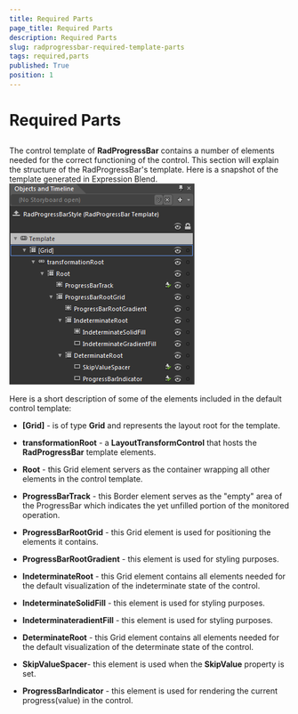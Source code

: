 ```yaml
---
title: Required Parts
page_title: Required Parts
description: Required Parts
slug: radprogressbar-required-template-parts
tags: required,parts
published: True
position: 1
---
```


# Required Parts



## 

The control template of __RadProgressBar__ contains a number of elements needed for the correct functioning of
					the control. This section will explain the structure of the RadProgressBar's template. Here is a snapshot of the
					template generated in Expression Blend.
				![Rad Progress Bar Template Structure](images/RadProgressBar_TemplateStructure.png)

Here is a short description of some of the elements included in the default control template:

* __[Grid]__ - is of type __Grid__ and represents the layout root for the template.
						

* __transformationRoot__ - a __LayoutTransformControl__ that hosts the __RadProgressBar__ template elements.
								

* __Root__ - this Grid element servers as the container wrapping all other elements in the control template.
										

* __ProgressBarTrack__ - this Border element serves as the "empty" area of the ProgressBar which indicates the yet unfilled portion of the monitored operation.
											

* __ProgressBarRootGrid__ - this Grid element is used for positioning the elements it contains.
												

* __ProgressBarRootGradient__ - this element is used for styling purposes.
													

* __IndeterminateRoot__ - this Grid element contains all elements needed for the default visualization of the indeterminate state of the control.
														

* __IndeterminateSolidFill__ - this element is used for styling purposes.
															

* __IndeterminateradientFill__ - this element is used for styling purposes.
															

* __DeterminateRoot__ - this Grid element contains all elements needed for the default visualization of the determinate state of the control.
														

* __SkipValueSpacer__- this element is used when the __SkipValue__ property is set.
															

* __ProgressBarIndicator__ - this element is used for rendering the current progress(value) in the control.
															
